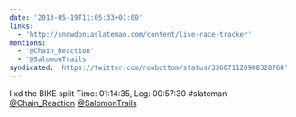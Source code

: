 ```yaml
---
date: '2013-05-19T11:05:33+01:00'
links:
  - 'http://snowdoniaslateman.com/content/live-race-tracker'
mentions:
  - '@Chain_Reaction'
  - '@SalomonTrails'
syndicated: 'https://twitter.com/roobottom/status/336071120908320768'
---
```

I xd the BIKE split Time: 01:14:35, Leg: 00:57:30  #slateman [@Chain_Reaction](https://twitter.com/@Chain_Reaction) [@SalomonTrails](https://twitter.com/@SalomonTrails)
